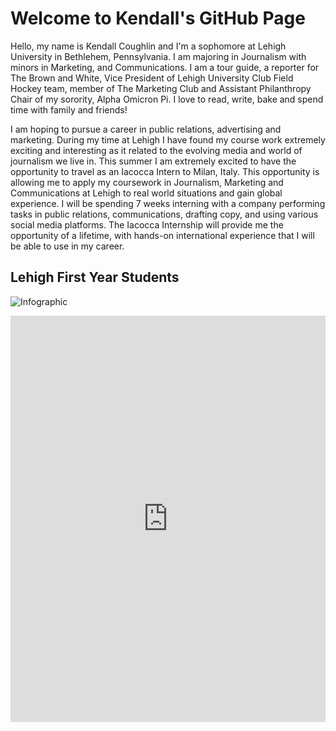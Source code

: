 # Welcome to Kendall's GitHub Page

Hello, my name is Kendall Coughlin and I'm a sophomore at Lehigh University in Bethlehem, Pennsylvania. I am majoring in Journalism with minors in Marketing, and Communications. I am a tour guide, a reporter for The Brown and White, Vice President of Lehigh University Club Field Hockey team, member of The Marketing Club and Assistant Philanthropy Chair of my sorority, Alpha Omicron Pi. I love to read, write, bake and spend time with family and friends! 


I am hoping to pursue a career in public relations, advertising and marketing. During my time at Lehigh I have found my course work extremely exciting and interesting as it related to the evolving media and world of journalism we live in. This summer I am extremely excited to have the opportunity to travel as an Iacocca Intern to Milan, Italy. This  opportunity is allowing me to apply  my coursework in Journalism, Marketing and Communications at Lehigh to real world situations and gain global experience. I will be spending 7 weeks interning with a company performing tasks in public relations, communications, drafting copy, and using various social media platforms. The Iacocca Internship will provide me the opportunity of a lifetime, with hands-on international experience that I will be able to use in my career. 


## Lehigh First Year Students 
![Infographic](https://kendallcoughlin.github.io/10.png) 



<iframe src='https://cdn.knightlab.com/libs/timeline3/latest/embed/index.html?source=1VN8wcgwq1969XRM6iH3ufyOEvjFCkSH4Og-gbOcvs-4&font=Default&lang=en&initial_zoom=2&height=650' width='100%' height='650' webkitallowfullscreen mozallowfullscreen allowfullscreen frameborder='0'></iframe>



